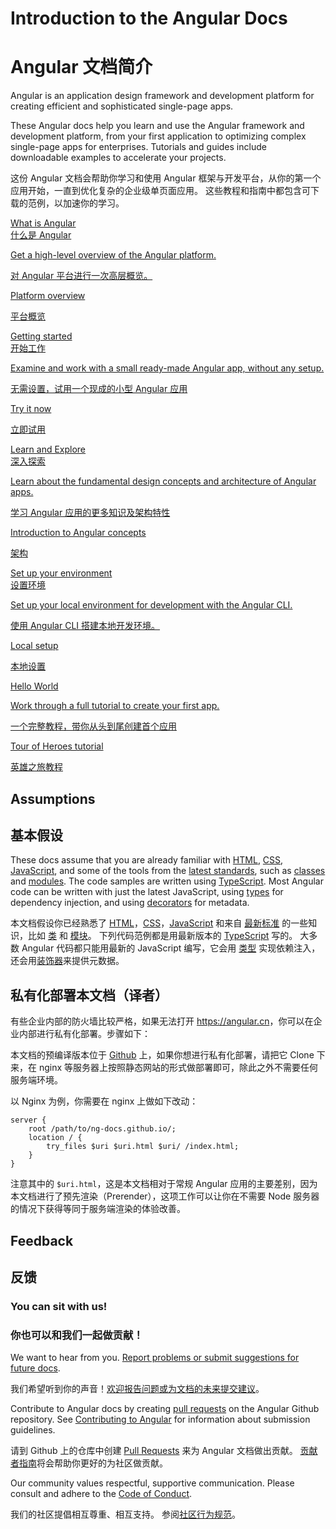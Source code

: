 <h1 class="no-toc">Introduction to the Angular Docs</h1>

<h1 class="no-toc">Angular 文档简介</h1>

Angular is an application design framework and development platform for creating efficient and sophisticated single-page apps.

These Angular docs help you learn and use the Angular framework and development platform, from your first application to optimizing complex single-page apps for enterprises.
Tutorials and guides include downloadable examples to accelerate your projects.

这份 Angular 文档会帮助你学习和使用 Angular 框架与开发平台，从你的第一个应用开始，一直到优化复杂的企业级单页面应用。
这些教程和指南中都包含可下载的范例，以加速你的学习。

<div class="card-container">
  <a href="guide/what-is-angular" class="docs-card" title="Angular Platform Overview">
    <section>What is Angular</section>
    <section>什么是 Angular</section>
    <p>Get a high-level overview of the Angular platform.</p>
    <p>对 Angular 平台进行一次高层概览。</p>
    <p class="card-footer">Platform overview</p>
    <p class="card-footer">平台概览</p>
  </a>
  <a href="start" class="docs-card" title="Getting started">
    <section>Getting started</section>
    <section>开始工作</section>
    <p>Examine and work with a small ready-made Angular app, without any setup.</p>
    <p>无需设置，试用一个现成的小型 Angular 应用</p>
    <p class="card-footer">Try it now</p>
    <p class="card-footer">立即试用</p>
  </a>
  <a href="guide/architecture" class="docs-card" title="Angular Concepts">
    <section>Learn and Explore</section>
    <section>深入探索</section>
    <p>Learn about the fundamental design concepts and architecture of Angular apps.</p>
      <p>学习 Angular 应用的更多知识及架构特性</p>
    <p class="card-footer">Introduction to Angular concepts</p>
      <p class="card-footer">架构</p>
  </a>
  <a href="guide/setup-local" class="docs-card" title="Angular Local Environment Setup">
    <section>Set up your environment</section>
    <section>设置环境</section>
    <p>Set up your local environment for development with the Angular CLI.</p>
    <p>使用 Angular CLI 搭建本地开发环境。</p>
    <p class="card-footer">Local setup</p>
    <p class="card-footer">本地设置</p>
  </a>
  <a href="tutorial" class="docs-card" title="Work through a full tutorial">
    <section>Hello World</section>
    <p>Work through a full tutorial to create your first app.</p>
    <p>一个完整教程，带你从头到尾创建首个应用</p>
    <p class="card-footer">Tour of Heroes tutorial</p>
    <p class="card-footer">英雄之旅教程</p>
  </a>
</div>

## Assumptions

## 基本假设

These docs assume that you are already familiar with [HTML](https://developer.mozilla.org/docs/Learn/HTML/Introduction_to_HTML "Learn HTML"), [CSS](https://developer.mozilla.org/docs/Learn/CSS/First_steps "Learn CSS"), [JavaScript](https://developer.mozilla.org/docs/Web/JavaScript/A_re-introduction_to_JavaScript "Learn JavaScript"),
and some of the tools from the [latest standards](https://developer.mozilla.org/docs/Web/JavaScript/Language_Resources "Latest JavaScript standards"), such as [classes](https://developer.mozilla.org/docs/Web/JavaScript/Reference/Classes "ES2015 Classes") and [modules](https://developer.mozilla.org/docs/Web/JavaScript/Reference/Statements/import "ES2015 Modules").
The code samples are written using [TypeScript](https://www.typescriptlang.org/ "TypeScript").
Most Angular code can be written with just the latest JavaScript, using [types](https://www.typescriptlang.org/docs/handbook/classes.html "TypeScript Types") for dependency injection, and using [decorators](https://www.typescriptlang.org/docs/handbook/decorators.html "Decorators") for metadata.

本文档假设你已经熟悉了 [HTML](https://developer.mozilla.org/docs/Learn/HTML/Introduction_to_HTML "Learn HTML")，[CSS](https://developer.mozilla.org/docs/Learn/CSS/First_steps "Learn CSS")，[JavaScript](https://developer.mozilla.org/docs/Web/JavaScript/A_re-introduction_to_JavaScript "Learn JavaScript") 和来自 [最新标准](https://developer.mozilla.org/docs/Web/JavaScript/Language_Resources "Latest JavaScript standards") 的一些知识，比如  [类](https://developer.mozilla.org/docs/Web/JavaScript/Reference/Classes "ES2015 Classes") 和 [模块](https://developer.mozilla.org/docs/Web/JavaScript/Reference/Statements/import "ES2015 Modules")。
下列代码范例都是用最新版本的 [TypeScript](https://www.typescriptlang.org/ "TypeScript") 写的。
大多数 Angular 代码都只能用最新的 JavaScript 编写，它会用 [类型](https://www.typescriptlang.org/docs/handbook/classes.html "TypeScript Types") 实现依赖注入，还会用[装饰器](https://www.typescriptlang.org/docs/handbook/decorators.html "Decorators")来提供元数据。

## 私有化部署本文档（译者）

有些企业内部的防火墙比较严格，如果无法打开 <https://angular.cn>，你可以在企业内部进行私有化部署。步骤如下：

本文档的预编译版本位于 [Github](https://github.com/ng-docs/latest.angular.live) 上，如果你想进行私有化部署，请把它 Clone 下来，在 nginx 等服务器上按照静态网站的形式做部署即可，除此之外不需要任何服务端环境。

以 Nginx 为例，你需要在 nginx 上做如下改动：

```
server {
    root /path/to/ng-docs.github.io/;
    location / {
        try_files $uri $uri.html $uri/ /index.html;
    }
}
```

注意其中的 `$uri.html`，这是本文档相对于常规 Angular 应用的主要差别，因为本文档进行了预先渲染（Prerender），这项工作可以让你在不需要 Node 服务器的情况下获得等同于服务端渲染的体验改善。

## Feedback

## 反馈

<h3>You can sit with us!</h3>

<h3>你也可以和我们一起做贡献！</h4>

We want to hear from you. [Report problems or submit suggestions for future docs](https://github.com/angular/angular/issues/new/choose "Angular GitHub repository new issue form").

我们希望听到你的声音！[欢迎报告问题或为文档的未来提交建议](https://github.com/angular/angular/issues/new/choose "Angular GitHub repository new issue form")。

Contribute to Angular docs by creating
[pull requests](https://github.com/angular/angular/pulls "Angular Github pull requests")
on the Angular Github repository.
See [Contributing to Angular](https://github.com/angular/angular/blob/main/CONTRIBUTING.md "Contributing guide")
for information about submission guidelines.

请到 Github 上的仓库中创建 [Pull Requests](https://github.com/angular/angular/pulls "Angular Github pull requests") 来为 Angular 文档做出贡献。
[贡献者指南](https://github.com/angular/angular/blob/main/CONTRIBUTING.md "贡献者指南")将会帮助你更好的为社区做贡献。

Our community values respectful, supportive communication.
Please consult and adhere to the [Code of Conduct](https://github.com/angular/code-of-conduct/blob/master/CODE_OF_CONDUCT.md "Contributor code of conduct").

我们的社区提倡相互尊重、相互支持。
参阅[社区行为规范](https://github.com/angular/code-of-conduct/blob/master/CODE_OF_CONDUCT.md "contributor code of conduct")。
